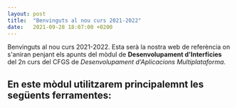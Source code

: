 ```yaml
---
layout: post
title:  "Benvinguts al nou curs 2021-2022"
date:   2021-09-28 18:07:00 +0200
---
```

Benvinguts al nou curs 2021-2022. Esta serà la nostra web de referència on s'aniran penjant els apunts del mòdul de **Desenvolupament d'Interfícies** del 2n curs del CFGS de *Desenvolupament d'Aplicacions Multiplataforma*.

En este mòdul utilitzarem principalemnt les següents ferramentes:
- 
